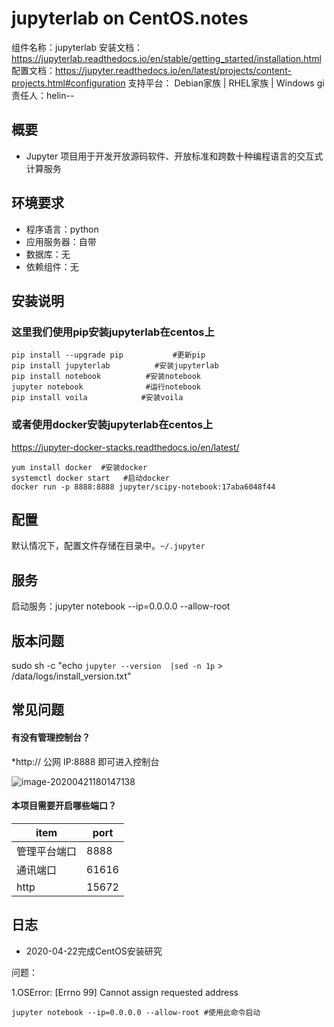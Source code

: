 # jupyterlab on CentOS.notes

组件名称：jupyterlab
安装文档：https://jupyterlab.readthedocs.io/en/stable/getting_started/installation.html
配置文档：https://jupyter.readthedocs.io/en/latest/projects/content-projects.html#configuration
支持平台： Debian家族 | RHEL家族 | Windows 
gi
责任人：helin--

## 概要

- Jupyter 项目用于开发开放源码软件、开放标准和跨数十种编程语言的交互式计算服务

## 环境要求

- 程序语言：python
- 应用服务器：自带
- 数据库：无
- 依赖组件：无

## 安装说明

### 这里我们使用pip安装jupyterlab在centos上

```
pip install --upgrade pip           #更新pip
pip install jupyterlab          #安装jupyterlab
pip install notebook          #安装notebook
jupyter notebook              #运行notebook
pip install voila            #安装voila

```

### 或者使用docker安装jupyterlab在centos上

https://jupyter-docker-stacks.readthedocs.io/en/latest/

```
yum install docker  #安装docker
systemctl docker start   #启动docker
docker run -p 8888:8888 jupyter/scipy-notebook:17aba6048f44

```





## 配置

默认情况下，配置文件存储在目录中。`~/.jupyter`



## 服务
启动服务：jupyter notebook --ip=0.0.0.0 --allow-root

## 版本问题
sudo sh -c "echo `jupyter --version  |sed -n 1p` > /data/logs/install_version.txt"

## 常见问题

#### 有没有管理控制台？

*http:// 公网 IP:8888  即可进入控制台 

![image-20200421180147138](C:\Users\w9\AppData\Roaming\Typora\typora-user-images\image-20200421180147138.png)

#### 本项目需要开启哪些端口？

| item         | port  |
| ------------ | ----- |
| 管理平台端口 | 8888  |
| 通讯端口     | 61616 |
| http         | 15672 |



## 日志

- 2020-04-22完成CentOS安装研究

问题：

1.OSError: [Errno 99] Cannot assign requested address

```
jupyter notebook --ip=0.0.0.0 --allow-root #使用此命令启动
```


